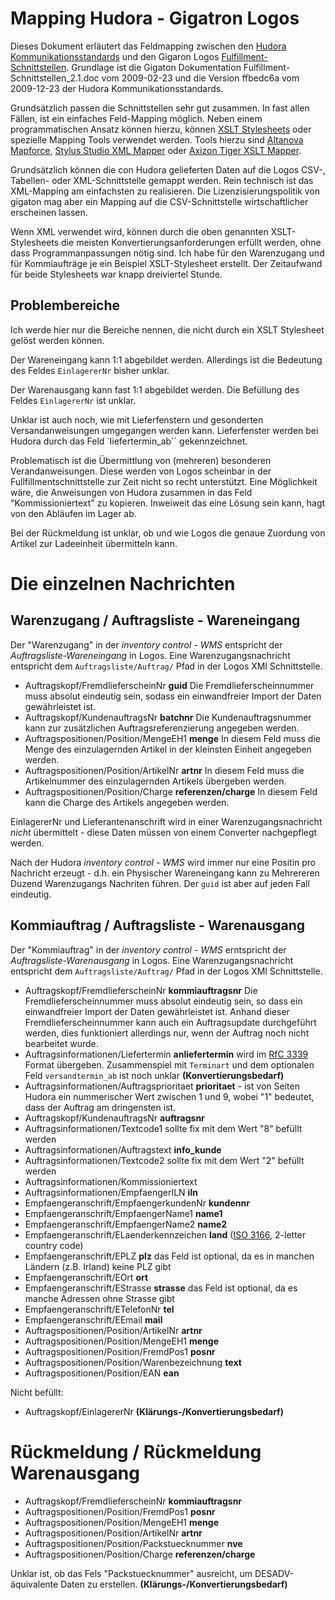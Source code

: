 # Mapping Hudora - Gigatron Logos

Dieses Dokument erläutert das Feldmapping zwischen den [Hudora
Kommunikationsstandards][hudorastd] und den Gigaron Logos
[Fulfillment-Schnittstellen][fullfillmentstd]. Grundlage ist die Gigaton
Dokumentation Fulfillment-Schnittstellen_2.1.doc vom 2009-02-23 und die
Version ffbedc6a vom 2009-12-23 der Hudora Kommunikationsstandards.

[fullfillmentstd]: https://docs.google.com/fileview?id=0B7xPOoNiQG1oMjU3YTkwNmUtMWVjOS00MGNiLTg5ZjEtMzk2ZjM4ZGI5MmEw&hl=de
[hudorastd]: http://github.com/hudora/huTools/tree/master/doc/standards/

Grundsätzlich passen die Schnittstellen sehr gut zusammen. In fast allen
Fällen, ist ein einfaches Feld-Mapping möglich. Neben einem programmatischen
Ansatz können hierzu, können [XSLT Stylesheets][xslt] oder spezielle Mapping
Tools verwendet werden. Tools hierzu sind [Altanova Mapforce][mapforce],
[Stylus Studio XML Mapper][stylusstudio] oder
[Axizon Tiger XSLT Mapper][tiger].

[xslt]: http://de.wikipedia.org/wiki/XSL_Transformation
[mapforce]: http://www.altova.com/mapforce/
[stylusstudio]: http://www.stylusstudio.com/xml_mapper_screenshot.html
[tiger]: http://www.axizon.com/

Grundsätzlich können die con Hudora gelieferten Daten auf die Logos
CSV-, Tabellen- oder XML-Schnittstelle gemappt werden. Rein technisch ist
das XML-Mapping am einfachsten zu realisieren. Die Lizenzisierungspolitik
von gigaton mag aber ein Mapping auf die CSV-Schnittstelle wirtschaftlicher
erscheinen lassen.

Wenn XML verwendet wird, können durch die oben genannten XSLT-Stylesheets
die meisten Konvertierungsanforderungen erfüllt werden, ohne dass
Programmanpassungen nötig sind. Ich habe für den Warenzugang und für
Kommiaufträge je ein Beispiel XSLT-Stylesheet erstellt. Der Zeitaufwand für
beide Stylesheets war knapp dreiviertel Stunde.


## Problembereiche

Ich werde hier nur die Bereiche nennen, die nicht durch ein XSLT Stylesheet
gelöst werden können.

Der Wareneingang kann 1:1 abgebildet werden. Allerdings ist die Bedeutung des
Feldes `EinlagererNr` bisher unklar.

Der Warenausgang kann fast 1:1 abgebildet werden. Die Befüllung des Feldes
`EinlagererNr` ist unklar.

Unklar ist auch noch, wie mit Lieferfenstern und gesonderten
Versandanweisungen umgegangen werden kann. Lieferfenster werden bei Hudora
durch das Feld `liefertermin_ab`` gekennzeichnet.

Problematisch ist die Übermittlung von (mehreren) besonderen
Verandanweisungen. Diese werden von Logos scheinbar in der
Fullfillmentschnittstelle zur Zeit nicht so recht unterstützt. Eine
Möglichkeit wäre, die Anweisungen von Hudora zusammen in das Feld
"Kommissioniertext" zu kopieren. Inweiweit das eine Lösung sein kann,
hagt von den Abläufen im Lager ab.

Bei der Rückmeldung ist unklar, ob und wie Logos die genaue Zuordung von
Artikel zur Ladeeinheit übermitteln kann.

# Die einzelnen Nachrichten

## Warenzugang / Auftragsliste - Wareneingang

Der "Warenzugang" in der *inventory control - WMS* entspricht der
*Auftragsliste-Wareneingang* in Logos. Eine Warenzugangsnachricht entspricht
dem `Auftragsliste/Auftrag/` Pfad in der Logos XMl Schnittstelle.

* Auftragskopf/FremdlieferscheinNr **guid** Die Fremdlieferscheinnummer muss
  absolut eindeutig sein, sodass ein einwandfreier Import der Daten
  gewährleistet ist. 
* Auftragskopf/KundenauftragsNr **batchnr** Die Kundenauftragsnummer kann zur
  zusätzlichen Auftragsreferenzierung angegeben werden.
* Auftragspositionen/Position/MengeEH1 **menge** In diesem Feld muss die
  Menge des einzulagernden Artikel in der kleinsten Einheit angegeben werden.
* Auftragspositionen/Position/ArtikelNr **artnr** In diesem Feld muss die
  Artikelnummer des einzulagernden Artikels übergeben werden. 
* Auftragspositionen/Position/Charge  **referenzen/charge** In diesem Feld
  kann die Charge des Artikels angegeben werden. 

EinlagererNr und Lieferantenanschrift wird in einer Warenzugangsnachricht
*nicht* übermittelt - diese Daten müssen von einem Converter nachgepflegt
werden.

Nach der Hudora *inventory control - WMS* wird immer nur eine Positin pro
Nachricht erzeugt - d.h. ein Physischer Wareneingang kann zu Mehrereren Duzend
Warenzugangs Nachriten führen. Der `guid` ist aber auf jeden Fall eindeutig.


## Kommiauftrag / Auftragsliste - Warenausgang

Der "Kommiauftrag" in der *inventory control - WMS* erntspricht der
*Auftragsliste-Warenausgang* in Logos. Eine Warenzugangsnachricht entspricht
dem `Auftragsliste/Auftrag/` Pfad in der Logos XMl Schnittstelle.

* Auftragskopf/FremdlieferscheinNr **kommiauftragsnr** Die
  Fremdlieferscheinnummer muss absolut eindeutig sein, so dass ein
  einwandfreier Import der Daten gewährleistet ist. Anhand dieser
  Fremdlieferscheinnummer kann auch ein Auftragsupdate durchgeführt werden,
  dies funktioniert allerdings nur, wenn der Auftrag noch nicht bearbeitet
  wurde. 
* Auftragsinformationen/Liefertermin **anliefertermin** wird im 
  [RfC 3339][rfc3339]
  Format übergeben. Zusammenspiel mit `Terminart` und dem optionalen Feld
  `versandtermin_ab` ist noch unklar **(Konvertierungsbedarf)**
* Auftragsinformationen/Auftragsprioritaet **prioritaet** - ist von Seiten
  Hudora ein nummerischer Wert zwischen 1 und 9, wobei "1" bedeutet, dass
  der Auftrag am dringensten ist.
* Auftragskopf/KundenauftragsNr **auftragsnr**
* Auftragsinformationen/Textcode1 sollte fix mit dem Wert "8" befüllt
  werden
* Auftragsinformationen/Auftragstext **info_kunde**
* Auftragsinformationen/Textcode2 sollte fix mit dem Wert "2" befüllt
  werden
* Auftragsinformationen/Kommissioniertext 
* Auftragsinformationen/EmpfaengerILN **iln**
* Empfaengeranschrift/EmpfaengerkundenNr **kundennr**
* Empfaengeranschrift/EmpfaengerName1 **name1**
* Empfaengeranschrift/EmpfaengerName2 **name2** 
* Empfaengeranschrift/ELaenderkennzeichen **land** ([ISO 3166][iso3166],
  2-letter country code)
* Empfaengeranschrift/EPLZ **plz** das Feld ist optional, da es in manchen
  Ländern (z.B. Irland) keine PLZ gibt
* Empfaengeranschrift/EOrt **ort**
* Empfaengeranschrift/EStrasse **strasse** das Feld ist optional, da es manche
  Adressen ohne Strasse gibt
* Empfaengeranschrift/ETelefonNr **tel**
* Empfaengeranschrift/EEmail **mail**
* Auftragspositionen/Position/ArtikelNr **artnr**
* Auftragspositionen/Position/MengeEH1 **menge**
* Auftragspositionen/Position/FremdPos1 **posnr**
* Auftragspositionen/Position/Warenbezeichnung **text**
* Auftragspositionen/Position/EAN **ean**

[rfc3339]: http://www.faqs.org/rfcs/rfc3339.html
[iso3166]: http://en.wikipedia.org/wiki/ISO_3166-1_alpha-2

Nicht befüllt:

* Auftragskopf/EinlagererNr **(Klärungs-/Konvertierungsbedarf)**


# Rückmeldung / Rückmeldung Warenausgang 

* Auftragskopf/FremdlieferscheinNr **kommiauftragsnr**
* Auftragspositionen/Position/FremdPos1 **posnr**
* Auftragspositionen/Position/MengeEH1 **menge**
* Auftragspositionen/Position/ArtikelNr **artnr**
* Auftragspositionen/Position/Packstuecknummer **nve**
* Auftragspositionen/Position/Charge **referenzen/charge**

Unklar ist, ob das Fels "Packstuecknummer" ausreicht, um DESADV-äquivalente
Daten zu erstellen. **(Klärungs-/Konvertierungsbedarf)**